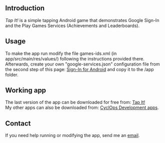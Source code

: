 ## Introduction

*Tap It!* is a simple tapping Android game that demonstrates Google Sign-In and the Play Games Services (Achievements and Leaderboards).


## Usage

To make the app run modify the file games-ids.xml (in app/src/main/res/values/) following the instructions provided there.  
Afterwards, create your own "google-services.json" configuration file from the second step of this page: [Sign-In for Android](https://developers.google.com/identity/sign-in/android/start) and copy it to the /app folder.


## Working app

The last version of the app can be downloaded for free from: [Tap It!](https://play.google.com/store/apps/details?id=com.cyclopsdev.tapit)  
My other apps can also be downloaded from: [CyclOps Development apps](https://play.google.com/store/apps/developer?id=CyclOps+Development).


## Contact

If you need help running or modifying the app, send me an [email](mailto:gonzovilla89@gmail.com).
